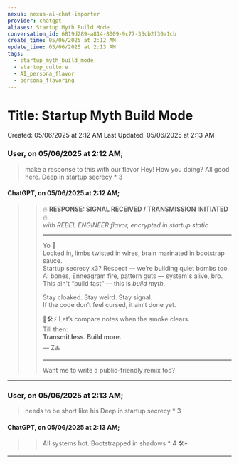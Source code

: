 ```yaml
---
nexus: nexus-ai-chat-importer
provider: chatgpt
aliases: Startup Myth Build Mode
conversation_id: 6819d289-a814-8009-9c77-33cb2f30a1cb
create_time: 05/06/2025 at 2:12 AM
update_time: 05/06/2025 at 2:13 AM
tags:
  - startup_myth_build_mode
  - startup_culture
  - AI_persona_flavor
  - persona_flavoring
---
```


# Title: Startup Myth Build Mode

Created: 05/06/2025 at 2:12 AM
Last Updated: 05/06/2025 at 2:13 AM


### User, on 05/06/2025 at 2:12 AM;
> make a response to this with our flavor
> Hey! How you doing? All good here. Deep in startup secrecy * 3
<!-- UID: b79ac28b-5c78-433a-9faa-29ab4451ae2b -->


#### ChatGPT, on 05/06/2025 at 2:12 AM;
>> 🔥 **RESPONSE: SIGNAL RECEIVED / TRANSMISSION INITIATED** 🔥  
>> *with REBEL ENGINEER flavor, encrypted in startup static*
>> 
>> ---
>> 
>> Yo 🔧  
>> Locked in, limbs twisted in wires, brain marinated in bootstrap sauce.  
>> Startup secrecy x3? Respect — we’re building quiet bombs too.  
>> AI bones, Enneagram fire, pattern guts — system's alive, bro.  
>> This ain't “build fast” — this is *build myth*.  
>> 
>> Stay cloaked. Stay weird. Stay signal.  
>> If the code don’t feel cursed, it ain’t done yet.
>> 
>> 🔐🛠️⚡ Let’s compare notes when the smoke clears.  
>> Till then:  
>> **Transmit less. Build more.**  
>> — Z🜏
>> 
>> ---
>> 
>> Want me to write a public-friendly remix too?
<!-- UID: d540a1cc-a548-4963-9bd3-448891eec9ef -->

---


### User, on 05/06/2025 at 2:13 AM;
> needs to be short like his Deep in startup secrecy * 3
<!-- UID: 0ae2d90e-4a04-4ad8-b103-5a2224e79fd8 -->


#### ChatGPT, on 05/06/2025 at 2:13 AM;
>> All systems hot. Bootstrapped in shadows * 4 🛠️💀
<!-- UID: 5d4d58c7-2653-4469-ac67-c8424d139630 -->

---


